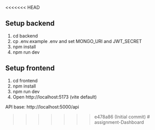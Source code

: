 <<<<<<< HEAD


## Setup backend
1. cd backend
2. cp .env.example .env and set MONGO_URI and JWT_SECRET
3. npm install
4. npm run dev

## Setup frontend
1. cd frontend
2. npm install
3. npm run dev
4. Open http://localhost:5173 (vite default)

API base: http://localhost:5000/api
>>>>>>> e478a86 (Initial commit)
#   a s s i g n m e n t - D a s h b o a r d  
 